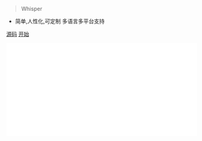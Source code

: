 <!-- _coverpage.md -->

> Whisper
- 简单,人性化,可定制 多语言多平台支持 


[源码](https://github.com/Crtrpt/whisper-language)
[开始](#readme)


![](bg.svg)